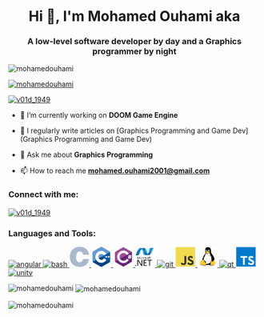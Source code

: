 <h1 align="center">Hi 👋, I'm Mohamed Ouhami aka <V01D></h1>
<h3 align="center">A low-level software developer by day and a Graphics programmer by night</h3>

<p align="left"> <img src="https://komarev.com/ghpvc/?username=mohamedouhami&label=Profile%20views&color=0e75b6&style=flat" alt="mohamedouhami" /> </p>

<p align="left"> <a href="https://github.com/ryo-ma/github-profile-trophy"><img src="https://github-profile-trophy.vercel.app/?username=mohamedouhami" alt="mohamedouhami" /></a> </p>

<p align="left"> <a href="https://twitter.com/v01d_1949" target="blank"><img src="https://img.shields.io/twitter/follow/v01d_1949?logo=twitter&style=for-the-badge" alt="v01d_1949" /></a> </p>

- 🔭 I’m currently working on **DOOM Game Engine**

- 📝 I regularly write articles on [Graphics Programming and Game Dev](Graphics Programming and Game Dev)

- 💬 Ask me about **Graphics Programming**

- 📫 How to reach me **mohamed.ouhami2001@gmail.com**

<h3 align="left">Connect with me:</h3>
<p align="left">
<a href="https://twitter.com/v01d_1949" target="blank"><img align="center" src="https://raw.githubusercontent.com/rahuldkjain/github-profile-readme-generator/master/src/images/icons/Social/twitter.svg" alt="v01d_1949" height="30" width="40" /></a>
</p>

<h3 align="left">Languages and Tools:</h3>
<p align="left"> <a href="https://angular.io" target="_blank" rel="noreferrer"> <img src="https://angular.io/assets/images/logos/angular/angular.svg" alt="angular" width="40" height="40"/> </a> <a href="https://www.gnu.org/software/bash/" target="_blank" rel="noreferrer"> <img src="https://www.vectorlogo.zone/logos/gnu_bash/gnu_bash-icon.svg" alt="bash" width="40" height="40"/> </a> <a href="https://www.cprogramming.com/" target="_blank" rel="noreferrer"> <img src="https://raw.githubusercontent.com/devicons/devicon/master/icons/c/c-original.svg" alt="c" width="40" height="40"/> </a> <a href="https://www.w3schools.com/cpp/" target="_blank" rel="noreferrer"> <img src="https://raw.githubusercontent.com/devicons/devicon/master/icons/cplusplus/cplusplus-original.svg" alt="cplusplus" width="40" height="40"/> </a> <a href="https://www.w3schools.com/cs/" target="_blank" rel="noreferrer"> <img src="https://raw.githubusercontent.com/devicons/devicon/master/icons/csharp/csharp-original.svg" alt="csharp" width="40" height="40"/> </a> <a href="https://dotnet.microsoft.com/" target="_blank" rel="noreferrer"> <img src="https://raw.githubusercontent.com/devicons/devicon/master/icons/dot-net/dot-net-original-wordmark.svg" alt="dotnet" width="40" height="40"/> </a> <a href="https://git-scm.com/" target="_blank" rel="noreferrer"> <img src="https://www.vectorlogo.zone/logos/git-scm/git-scm-icon.svg" alt="git" width="40" height="40"/> </a> <a href="https://developer.mozilla.org/en-US/docs/Web/JavaScript" target="_blank" rel="noreferrer"> <img src="https://raw.githubusercontent.com/devicons/devicon/master/icons/javascript/javascript-original.svg" alt="javascript" width="40" height="40"/> </a> <a href="https://www.linux.org/" target="_blank" rel="noreferrer"> <img src="https://raw.githubusercontent.com/devicons/devicon/master/icons/linux/linux-original.svg" alt="linux" width="40" height="40"/> </a> <a href="https://www.qt.io/" target="_blank" rel="noreferrer"> <img src="https://upload.wikimedia.org/wikipedia/commons/0/0b/Qt_logo_2016.svg" alt="qt" width="40" height="40"/> </a> <a href="https://www.typescriptlang.org/" target="_blank" rel="noreferrer"> <img src="https://raw.githubusercontent.com/devicons/devicon/master/icons/typescript/typescript-original.svg" alt="typescript" width="40" height="40"/> </a> <a href="https://unity.com/" target="_blank" rel="noreferrer"> <img src="https://www.vectorlogo.zone/logos/unity3d/unity3d-icon.svg" alt="unity" width="40" height="40"/> </a> </p>

<p><img align="left" src="https://github-readme-stats.vercel.app/api/top-langs?username=mohamedouhami&show_icons=true&locale=en&layout=compact" alt="mohamedouhami" /></p>

<p>&nbsp;<img align="center" src="https://github-readme-stats.vercel.app/api?username=mohamedouhami&show_icons=true&locale=en" alt="mohamedouhami" /></p>

<p><img align="center" src="https://github-readme-streak-stats.herokuapp.com/?user=mohamedouhami&" alt="mohamedouhami" /></p>
